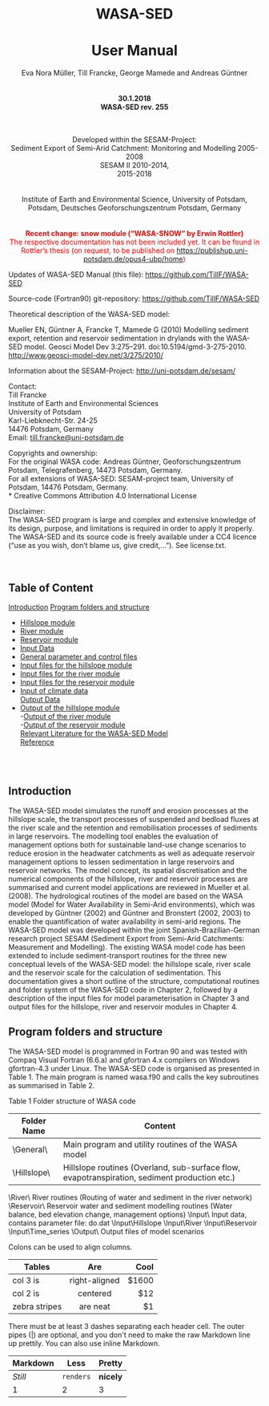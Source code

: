 <center>

# WASA-SED

# User Manual

Eva Nora Müller, Till Francke, George Mamede and Andreas Güntner
<br>
<br>
<br>
**30.1.2018<br>
WASA-SED rev. 255**
<br>
<br>
<br>

Developed within the SESAM-Project:<br>
Sediment Export of Semi-Arid Catchment: Monitoring and Modelling 2005-2008<br>
SESAM II 2010-2014, <br>
2015-2018
<br>
<br>
<br>
Institute of Earth and Environmental Science, University of Potsdam, Potsdam, 
Deutsches Geoforschungszentrum Potsdam, 
Germany
<br>
<br>
<br>
<span style="color:red">
**Recent change: snow module (“WASA-SNOW” by Erwin Rottler)**<br>
The respective documentation has not been included yet. It can be found in Rottler’s thesis (on request, to be published on https://publishup.uni-potsdam.de/opus4-ubp/home)
</span>
</center>

Updates of WASA-SED Manual (this file):
https://github.com/TillF/WASA-SED

Source-code (Fortran90) git-repository:
<span style="color:blue">
https://github.com/TillF/WASA-SED
</span>

Theoretical description of the WASA-SED model:

Mueller EN, Güntner A, Francke T, Mamede G (2010) Modelling sediment export, retention and reservoir sedimentation in drylands with the WASA-SED model. Geosci Model Dev 3:275–291. doi:10.5194/gmd-3-275-2010. 
<span style="color:blue">
http://www.geosci-model-dev.net/3/275/2010/
</span>

Information about the SESAM-Project:
<span style="color:blue">
http://uni-potsdam.de/sesam/
<span>

Contact:<br>
Till Francke<br>
Institute of Earth and Environmental Sciences<br> 
University of Potsdam <br>
Karl-Liebknecht-Str. 24-25<br> 
14476 Potsdam, Germany<br>
Email: till.francke@uni-potsdam.de
 
Copyrights and ownership:<br>
For the original WASA code: Andreas Güntner, Geoforschungszentrum Potsdam, Telegrafenberg, 14473 Potsdam, Germany.<br>
For all extensions of WASA-SED: SESAM-project team, University of Potsdam, 14476 Potsdam, Germany.<br>
\* Creative Commons Attribution 4.0 International License

Disclaimer:<br>
The WASA-SED program is large and complex and extensive knowledge of its design, purpose, and limitations is required in order to apply it properly. The WASA-SED and its source code is freely available under a CC4 licence (“use as you wish, don’t blame us, give credit,…”). See license.txt.
<br>
<br>
<br>

## Table of Content
[Introduction](#heading)
[Program folders and structure](#heading)<br>
- [Hillslope module](#sub-heading)<br>
- [River module](#sub-heading)<br>
- [Reservoir module](#sub-heading)<br>
- [Input Data](#sub-heading)<br>
- [General parameter and control files](#sub-heading)<br>
- [Input files for the hillslope module](#sub-heading)<br>
- [Input files for the river module](#sub-heading)<br>
- [Input files for the reservoir module](#sub-heading)<br>
- [Input of climate data](#sub-heading)<br>
[Output Data](#heading)<br>
- [Output of the hillslope module](#sub-heading)<br>
-[Output of the river module](#sub-heading)<br>
-[Output of the reservoir module](#sub-heading)<br>
[Relevant Literature for the WASA-SED Model](#heading)<br>
[Reference](#heading)<br>
<br>
<br>

## Introduction
The WASA-SED model simulates the runoff and erosion processes at the hillslope scale, the transport processes of suspended and bedload fluxes at the river scale and the retention and remobilisation processes of sediments in large reservoirs. The modelling tool enables the evaluation of management options both for sustainable land-use change scenarios to reduce erosion in the headwater catchments as well as adequate reservoir management options to lessen sedimentation in large reservoirs and reservoir networks. The model concept, its spatial discretisation and the numerical components of the hillslope, river and reservoir processes are summarised and current model applications are reviewed in Mueller et al. (2008). The hydrological routines of the model are based on the WASA model (Model for Water Availability in Semi-Arid environments), which was developed by Güntner (2002) and Güntner and Bronstert (2002, 2003) to enable the quantification of water availability in semi-arid regions. The WASA-SED model was developed within the joint Spanish-Brazilian-German research project SESAM (Sediment Export from Semi-Arid Catchments: Measurement and Modelling). The existing WASA model code has been extended to include sediment-transport routines for the three new conceptual levels of the WASA-SED model: the hillslope scale, river scale and the reservoir scale for the calculation of sedimentation. This documentation gives a short outline of the structure, computational routines and folder system of the WASA-SED code in Chapter 2, followed by a description of the input files for model parameterisation in Chapter 3 and output files for the hillslope, river and reservoir modules in Chapter 4.

## Program folders and structure
The WASA-SED model is programmed in Fortran 90 and was tested with Compaq Visual Fortran (6.6.a) and gfortran 4.x compilers on Windows gfortran-4.3 under Linux. The WASA-SED code is organised as presented in Table 1. The main program is named wasa.f90 and calls the key subroutines as summarised in Table 2.

Table 1 Folder structure of WASA code

|Folder Name | Content  |
|---|---| 
\General\ | Main program and utility routines of the WASA model  
\Hillslope\	| Hillslope routines (Overland, sub-surface flow, evapotranspiration, sediment production etc.)  


\River\	River routines (Routing of water and sediment in the river network)
\Reservoir\	Reservoir water and sediment modelling routines (Water balance, bed elevation change, management options)
\Input\	Input data, contains parameter file: do.dat
	\Input\Hillslope
	\Input\River
	\Input\Reservoir
	\Input\Time_series
\Output\	Output files of model scenarios 


Colons can be used to align columns.

| Tables        | Are           | Cool  |
| ------------- |:-------------:| -----:|
| col 3 is      | right-aligned | $1600 |
| col 2 is      | centered      |   $12 |
| zebra stripes | are neat      |    $1 |

There must be at least 3 dashes separating each header cell.
The outer pipes (|) are optional, and you don't need to make the 
raw Markdown line up prettily. You can also use inline Markdown.

Markdown | Less | Pretty
--- | --- | ---
*Still* | `renders` | **nicely**
1 | 2 | 3


